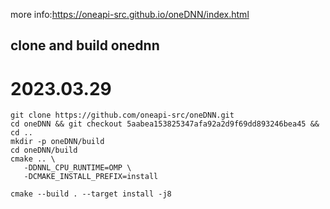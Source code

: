more info:<https://oneapi-src.github.io/oneDNN/index.html>

## clone and build onednn
# 2023.03.29
``` shell
git clone https://github.com/oneapi-src/oneDNN.git
cd oneDNN && git checkout 5aabea153825347afa92a2d9f69dd893246bea45 && cd ..
mkdir -p oneDNN/build
cd oneDNN/build
cmake .. \
   -DDNNL_CPU_RUNTIME=OMP \
   -DCMAKE_INSTALL_PREFIX=install

cmake --build . --target install -j8

```
